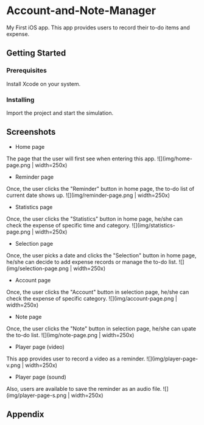 # Account-and-Note-Manager
My First iOS app. 
This app provides users to record their to-do items and expense.

## Getting Started

### Prerequisites

Install Xcode on your system.

### Installing

Import the project and start the simulation.

## Screenshots
- Home page

The page that the user will first see when entering this app.
![](img/home-page.png | width=250x)

- Reminder page

Once, the user clicks the "Reminder" button in home page, the to-do list of current date shows up.
![](img/reminder-page.png | width=250x)

- Statistics page

Once, the user clicks the "Statistics" button in home page, he/she can check the expense of specific time and category.
![](img/statistics-page.png | width=250x)

- Selection page

Once, the user picks a date and clicks the "Selection" button in home page, he/she can decide to add expense records or manage the to-do list.
![](img/selection-page.png | width=250x)

- Account page

Once, the user clicks the "Account" button in selection page, he/she can check the expense of specific category.
![](img/account-page.png | width=250x) 

- Note page

Once, the user clicks the "Note" button in selection page, he/she can upate the to-do list.
![](img/note-page.png | width=250x)

- Player page (video)

This app provides user to record a video as a reminder.
![](img/player-page-v.png | width=250x)

- Player page (sound)

Also, users are available to save the reminder as an audio file.
![](img/player-page-s.png | width=250x)

## Appendix